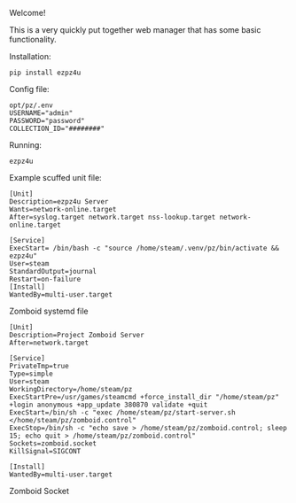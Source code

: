 Welcome! 

This is a very quickly put together web manager that has some basic functionality. 


Installation:

```
pip install ezpz4u
```

Config file:

```
opt/pz/.env
USERNAME="admin"
PASSWORD="password"
COLLECTION_ID="########"
```

Running:
```
ezpz4u
```

Example scuffed unit file:
```
[Unit]
Description=ezpz4u Server
Wants=network-online.target
After=syslog.target network.target nss-lookup.target network-online.target

[Service]
ExecStart= /bin/bash -c "source /home/steam/.venv/pz/bin/activate && ezpz4u"
User=steam
StandardOutput=journal
Restart=on-failure
[Install]
WantedBy=multi-user.target
```

Zomboid systemd file
```
[Unit]
Description=Project Zomboid Server
After=network.target

[Service]
PrivateTmp=true
Type=simple
User=steam
WorkingDirectory=/home/steam/pz
ExecStartPre=/usr/games/steamcmd +force_install_dir "/home/steam/pz" +login anonymous +app_update 380870 validate +quit
ExecStart=/bin/sh -c "exec /home/steam/pz/start-server.sh </home/steam/pz/zomboid.control"
ExecStop=/bin/sh -c "echo save > /home/steam/pz/zomboid.control; sleep 15; echo quit > /home/steam/pz/zomboid.control"
Sockets=zomboid.socket
KillSignal=SIGCONT

[Install]
WantedBy=multi-user.target

```

Zomboid Socket 